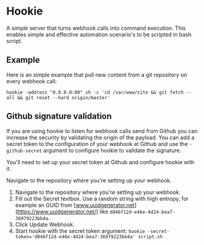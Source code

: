 # Hookie

A simple server that turns webhook calls into command execution. This enables simple and effective
automation scenario's to be scripted in bash script.

## Example

Here is an simple example that pull new content from a git repository on every webhook call:

```
hookie -address "0.0.0.0:80" sh -c 'cd /var/www/site && git fetch --all && git reset --hard origin/master'

```

## Github signature validation

If you are using hookie to listen for webhook calls send from Github you can increase the security
by validating the origin of the payload. You can add a secret token to the configuration of your
webhook at Github and use the `-github-secret` argument to configure hookie to validate the signature.

You'll need to set up your secret token at Github and configure hookie with it.

Navigate to the repository where you're setting up your webhook.

1. Navigate to the repository where you're setting up your webhook.
2. Fill out the Secret textbox. Use a random string with high entropy, for example an GUID from
   [www.uuidgenerator.net](https://www.uuidgenerator.net/) like `d846f12d-e46e-4d24-bea7-36979223bb4a`.
3. Click Update Webhook.
4. Start hookie with the secret token argument: `hookie -secret-token='d846f12d-e46e-4d24-bea7-36979223bb4a' script.sh`
